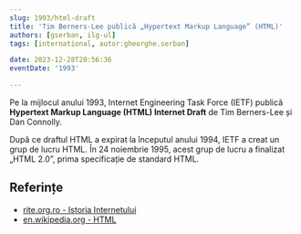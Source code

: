```yaml
---
slug: 1993/html-draft
title: 'Tim Berners-Lee publică „Hypertext Markup Language” (HTML)'
authors: [gserban, ilg-ul]
tags: [international, autor:gheorghe.serban]

date: 2023-12-28T20:56:36
eventDate: '1993'

---
```


Pe la mijlocul anului 1993, Internet Engineering Task Force (IETF) publică
**Hypertext Markup Language (HTML) Internet Draft** de Tim Berners-Lee și
Dan Connolly.

<!-- truncate -->

După ce draftul HTML a expirat la începutul anului 1994, IETF a creat un
grup de lucru HTML. În 24 noiembrie 1995, acest grup de lucru a finalizat
„HTML 2.0”, prima specificație de standard HTML.

## Referințe

- [rite.org.ro - Istoria Internetului](https://rite.org.ro/istoria-internetului/)
- [en.wikipedia.org - HTML](https://en.wikipedia.org/wiki/HTML)

